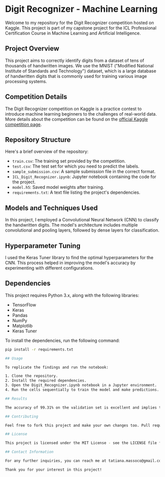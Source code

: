 # Digit Recognizer - Machine Learning

Welcome to my repository for the Digit Recognizer competition hosted on Kaggle. This project is part of my capstone project for the ICL Professional Certification Course in Machine Learning and Artificial Intelligence.

## Project Overview

This project aims to correctly identify digits from a dataset of tens of thousands of handwritten images. We use the MNIST ("Modified National Institute of Standards and Technology") dataset, which is a large database of handwritten digits that is commonly used for training various image processing systems.

## Competition Details

The Digit Recognizer competition on Kaggle is a practice contest to introduce machine learning beginners to the challenges of real-world data. More details about the competition can be found on the [official Kaggle competition page](https://www.kaggle.com/competitions/digit-recognizer).

## Repository Structure

Here's a brief overview of the repository:

- `train.csv`: The training set provided by the competition.
- `test.csv`: The test set for which you need to predict the labels.
- `sample_submission.csv`: A sample submission file in the correct format.
- `ICL_Digit_Recognizer.ipynb`: Jupyter notebook containing the code for the project.
- `model.h5`: Saved model weights after training.
- `requirements.txt`: A text file listing the project's dependencies.

## Models and Techniques Used

In this project, I employed a Convolutional Neural Network (CNN) to classify the handwritten digits. The model's architecture includes multiple convolutional and pooling layers, followed by dense layers for classification.

## Hyperparameter Tuning

I used the Keras Tuner library to find the optimal hyperparameters for the CNN. This process helped in improving the model's accuracy by experimenting with different configurations.

## Dependencies

This project requires Python 3.x, along with the following libraries:
- TensorFlow
- Keras
- Pandas
- NumPy
- Matplotlib
- Keras Tuner

To install the dependencies, run the following command:
```bash
pip install -r requirements.txt

## Usage

To replicate the findings and run the notebook:

1. Clone the repository.
2. Install the required dependencies.
3. Open the Digit_Recognizer.ipynb notebook in a Jupyter environment.
4. Run the cells sequentially to train the model and make predictions.

## Results

The accuracy of 99.31% on the validation set is excellent and implies that the model will likely perform well on similar real-world data. The slight gap between training accuracy (100%) and validation accuracy (99.31%) does indicate a minimal level of overfitting. Essentially, the model fits the training data slightly better than it fits new data.

## Contributing

Feel free to fork this project and make your own changes too. Pull requests are welcome. For major changes, please open an issue first to discuss what you would like to change.

## License

This project is licensed under the MIT License - see the LICENSE file for details: https://www.kaggle.com/competitions/digit-recognizer/data

## Contact Information

For any further inquiries, you can reach me at tatiana.massoco@gmail.com .

Thank you for your interest in this project!
